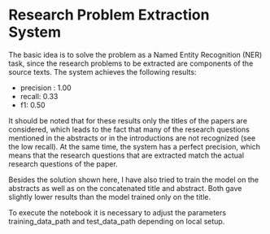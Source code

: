 # Research Problem Extraction System

The basic idea is to solve the problem as a Named Entity Recognition (NER) task, since the research problems to be extracted are components of the source texts. 
The system achieves the following results:
- precision : 1.00
- recall: 0.33
- f1: 0.50

It should be noted that for these results only the titles of the papers are considered, which leads to the fact that many of the research questions mentioned in the abstracts or in the introductions are not recognized (see the low recall). At the same time, the system has a perfect precision, which means that the research questions that are extracted match the actual research questions of the paper.

Besides the solution shown here, I have also tried to train the model on the abstracts as well as on the concatenated title and abstract. Both gave slightly lower results than the model trained only on the title.

To execute the notebook it is necessary to adjust the parameters training_data_path and test_data_path depending on local setup.